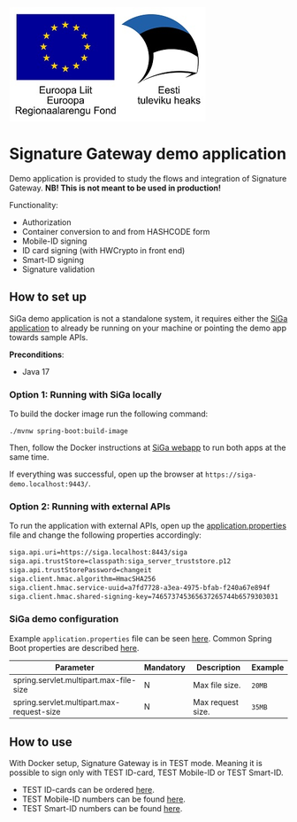 ![EU Regional Development Fund](docs/img/EL_Regionaalarengu_Fond_horisontaalne-vaike.jpeg)

# Signature Gateway demo application

Demo application is provided to study the flows and integration of Signature Gateway. **NB! This is not meant to be used in production!**

Functionality:

* Authorization
* Container conversion to and from HASHCODE form
* Mobile-ID signing
* ID card signing (with HWCrypto in front end)
* Smart-ID signing
* Signature validation

## How to set up

SiGa demo application is not a standalone system, it requires either the [SiGa application](https://github.com/open-eid/SiGa) to already be running on your machine or pointing the demo app towards sample APIs.

**Preconditions**:
- Java 17 

### Option 1: Running with SiGa locally

To build the docker image run the following command:

```
./mvnw spring-boot:build-image
```

Then, follow the Docker instructions at [SiGa webapp](https://github.com/open-eid/SiGa) to run both apps at the same time.

If everything was successful, open up the browser at `https://siga-demo.localhost:9443/`.

### Option 2: Running with external APIs

To run the application with external APIs, open up the [application.properties](https://github.com/open-eid/SiGa-demo-application/blob/master/src/main/resources/application.properties) file and change the following properties accordingly:

```
siga.api.uri=https://siga.localhost:8443/siga
siga.api.trustStore=classpath:siga_server_truststore.p12
siga.api.trustStorePassword=changeit
siga.client.hmac.algorithm=HmacSHA256
siga.client.hmac.service-uuid=a7fd7728-a3ea-4975-bfab-f240a67e894f
siga.client.hmac.shared-signing-key=746573745365637265744b6579303031
```

### SiGa demo configuration

Example `application.properties` file can be seen [here](src/main/resources/application.properties).
Common Spring Boot properties are described [here](https://docs.spring.io/spring-boot/docs/2.7.8/reference/html/application-properties.html).


| Parameter                                  | Mandatory | Description       | Example |
|--------------------------------------------|-----------|-------------------|---------|
| spring.servlet.multipart.max-file-size     | N         | Max file size.    | `20MB`  |
| spring.servlet.multipart.max-request-size  | N         | Max request size. | `35MB`  |


## How to use

With Docker setup, Signature Gateway is in TEST mode. Meaning it is possible to sign only with TEST ID-card, TEST Mobile-ID or TEST Smart-ID.

* TEST ID-cards can be ordered [here](https://www.skidsolutions.eu/teenused/testkaardid/). 
* TEST Mobile-ID numbers can be found [here](https://github.com/SK-EID/MID/wiki/Test-number-for-automated-testing-in-DEMO).
* TEST Smart-ID numbers can be found [here](https://github.com/SK-EID/smart-id-documentation/wiki/Environment-technical-parameters#test-accounts-for-automated-testing).
